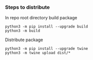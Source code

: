 ### Steps to distribute

In repo root directory build package
```shell
python3 -m pip install --upgrade build
python3 -m build
```

Distribute package
```shell
python3 -m pip install --upgrade twine
python3 -m twine upload dist/*
```